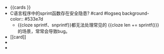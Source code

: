 - {{cards }}
- C语言程序中的sprint函数存在安全隐患? #card #logseq
  background-color:: #533e7d
	- {{cloze sprintf、snprintf}}都无法处理常见的 {{cloze len += sprintf()}}的场景，常常会导致bug。
- [[card]]
-
-